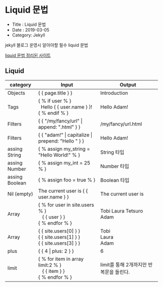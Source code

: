 # Liquid 문법

- Title : Liquid 문법
- Date : 2019-03-05
- Category: Jekyll

jekyll 블로그 운영시 알아야할 필수 liquid 문법

[liquid 문법 정리된 사이트](https://shopify.github.io/liquid/basics/types/)

## Liquid

<table>
<thead>
	<tr><th>category</th><th>Input</th><th>Output</th></tr>
</thead>
<tbody>
	<tr>
		<td>Objects</td>
		<td>
		{ { page.title } }	
		</td>
		<td>Introduction</td>
	</tr>
	<tr>
		<td>Tags</td>
		<td>
		{ % if user % } <br/>
		  &nbsp;&nbsp;Hello { { user.name } }! <br/>
		{ % endif % }
		</td>
		<td>Hello Adam!</td>
	</tr>
	<tr>
		<td>Filters</td>
		<td>
		{ { "/my/fancy/url" | append: ".html" } }
		</td>
		<td>/my/fancy/url.html</td>
	</tr>
	<tr>
		<td>Filters</td>
		<td>
		{ { "adam!" | capitalize | prepend: "Hello " } }
		</td>
		<td>Hello Adam!</td>
	</tr>
	<tr>
		<td>assing String</td>
		<td>
		{ % assign my_string = "Hello World!" % }
		</td>
		<td>String 타입</td>
	</tr>
	<tr>
		<td>assing Number</td>
		<td>
		{ % assign my_int = 25 % }
		</td>
		<td>Number 타입</td>
	</tr>
	<tr>
		<td>assing Boolean</td>
		<td>
		{ % assign foo = true % }
		</td>
		<td>Boolean 타입</td>
	</tr>
	<tr>
		<td>Nil (empty)</td>
		<td>
		The current user is { { user.name } }
		</td>
		<td>The current user is</td>
	</tr>
	<tr>
		<td>Array</td>
		<td>
		{ % for user in site.users % }<br/>
		  &nbsp;&nbsp; { { user } }<br/>
		{ % endfor % }
		</td>
		<td>Tobi Laura Tetsuro Adam</td>
	</tr>
	<tr>
		<td>Array</td>
		<td>
		{ { site.users[0] } }<br/>
		{ { site.users[1] } }<br/>
		{ { site.users[3] } }
		</td>
		<td>Tobi <br/>
		Laura <br/>
		Adam</td>
	</tr>
	<tr>
		<td>plus</td>
		<td>
		{ { 4 | plus: 2 } }
		</td>
		<td>6</td>
	</tr>
	<tr>
		<td>limit</td>
		<td>
		{ % for item in array limit:2 % }<br/>
	       &nbsp;&nbsp; { { item } }<br/>
		{ % endfor % }
		</td>
		<td>limit를 통해 2개까지만 반복문을 돌린다.</td>
	</tr>
</tbody>
</table>
